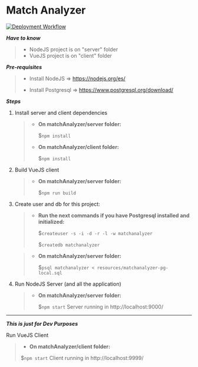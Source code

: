 Match Analyzer
=======

[![Deployment Workflow](https://github.com/manelmendez/matchanalyzer/actions/workflows/deployment.yml/badge.svg)](https://github.com/manelmendez/matchanalyzer/actions/workflows/deployment.yml)

***Have to know***

> - NodeJS project is on "server" folder
> - VueJS project is on "client" folder

***Pre-requisites*** 
> - Install NodeJS => https://nodejs.org/es/
> 
> - Install Postgresql => https://www.postgresql.org/download/

***Steps***

 1. Install server and client dependencies 
 
	> - **On matchAnalyzer/server folder:**
	>
	>  	$`npm install`
	> 
	> - **On matchAnalyzer/client folder:**
	>
	>  	$`npm install`

 2. Build VueJS client 
 
	> - **On matchAnalyzer/server folder:**
	> 
	> 	$`npm run build`
 
 3. Create user and db for this project: 
 
	> - **Run the next commands if you have Postgresql installed and initialized:**
	> 
	> 	$`createuser -s -i -d -r -l -w matchanalyzer`
	> 
	> 	$`createdb matchanalyzer`

	> - **On matchAnalyzer/server folder:**
	> 
	> 	$`psql matchanalyzer < resources/matchanalyzer-pg-local.sql
`
 
 1. Run NodeJS Server (and all the application)
 
	> - **On matchAnalyzer/server folder:**
	>
	> 	$`npm start`
	> 	Server running in http://localhost:9000/

----------
***This is just for Dev Purposes*** 
  
Run VueJS Client 
  

 > - **On matchAnalyzer/client folder:**
 >
 > 	$`npm start`
 > 	Client running in http://localhost:9999/
